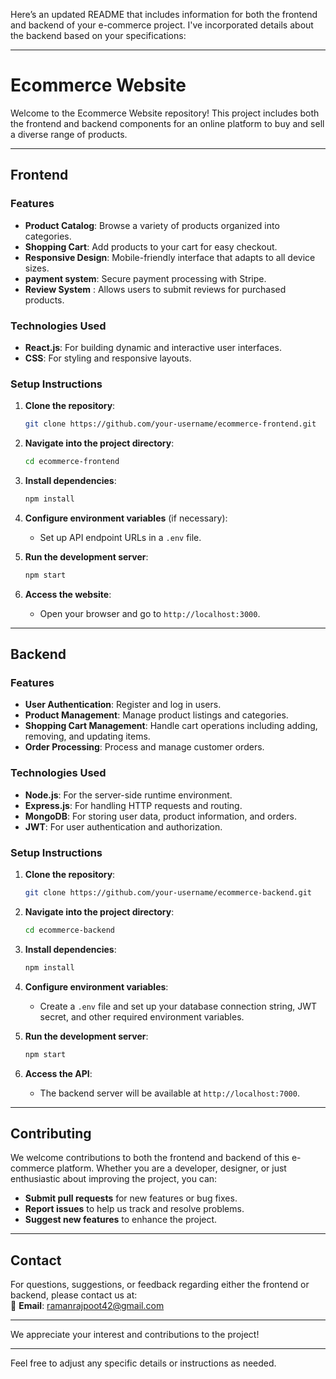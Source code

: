 Here’s an updated README that includes information for both the frontend and backend of your e-commerce project. I've incorporated details about the backend based on your specifications:

---

# **Ecommerce Website**

Welcome to the Ecommerce Website repository! This project includes both the frontend and backend components for an online platform to buy and sell a diverse range of products.

---

## **Frontend**

### **Features**

- **Product Catalog**: Browse a variety of products organized into categories.
- **Shopping Cart**: Add products to your cart for easy checkout.
- **Responsive Design**: Mobile-friendly interface that adapts to all device sizes.
- **payment system**: Secure payment processing with Stripe.
- **Review System** : Allows users to submit reviews for purchased products.
  
### **Technologies Used**

- **React.js**: For building dynamic and interactive user interfaces.
- **CSS**: For styling and responsive layouts.

### **Setup Instructions**

1. **Clone the repository**:
   ```bash
   git clone https://github.com/your-username/ecommerce-frontend.git
   ```

2. **Navigate into the project directory**:
   ```bash
   cd ecommerce-frontend
   ```

3. **Install dependencies**:
   ```bash
   npm install
   ```

4. **Configure environment variables** (if necessary):
   - Set up API endpoint URLs in a `.env` file.

5. **Run the development server**:
   ```bash
   npm start
   ```

6. **Access the website**:
   - Open your browser and go to `http://localhost:3000`.

---

## **Backend**

### **Features**

- **User Authentication**: Register and log in users.
- **Product Management**: Manage product listings and categories.
- **Shopping Cart Management**: Handle cart operations including adding, removing, and updating items.
- **Order Processing**: Process and manage customer orders.

### **Technologies Used**

- **Node.js**: For the server-side runtime environment.
- **Express.js**: For handling HTTP requests and routing.
- **MongoDB**: For storing user data, product information, and orders.
- **JWT**: For user authentication and authorization.

### **Setup Instructions**

1. **Clone the repository**:
   ```bash
   git clone https://github.com/your-username/ecommerce-backend.git
   ```

2. **Navigate into the project directory**:
   ```bash
   cd ecommerce-backend
   ```

3. **Install dependencies**:
   ```bash
   npm install
   ```

4. **Configure environment variables**:
   - Create a `.env` file and set up your database connection string, JWT secret, and other required environment variables.

5. **Run the development server**:
   ```bash
   npm start
   ```

6. **Access the API**:
   - The backend server will be available at `http://localhost:7000`.

---

## **Contributing**

We welcome contributions to both the frontend and backend of this e-commerce platform. Whether you are a developer, designer, or just enthusiastic about improving the project, you can:

- **Submit pull requests** for new features or bug fixes.
- **Report issues** to help us track and resolve problems.
- **Suggest new features** to enhance the project.

---

## **Contact**

For questions, suggestions, or feedback regarding either the frontend or backend, please contact us at:  
📧 **Email**: [ramanrajpoot42@gmail.com](mailto:ramanrajpoot42@gmail.com)

---

We appreciate your interest and contributions to the project!

---

Feel free to adjust any specific details or instructions as needed.
